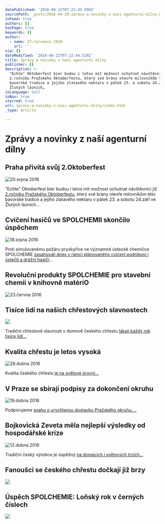```yaml
---
datePublished: '2016-08-22T07:22:45.090Z'
sourcePath: _posts/2016-04-20-zpravy-a-novinky-z-nasi-agenturni-dilny.md
inFeed: true
authors: []
hasPage: true
keywords: []
author:
  - name: 27.července 2016
    url: ''
via: {}
dateModified: '2016-08-22T07:22:44.520Z'
title: Zprávy a novinky z naší agenturní dílny
publisher: {}
description: >-
  "Echte" Oktoberfest bier budou i letos mít možnost ochutnat návštěvníci již
  2.ročníku Pražského Oktoberfestu, který své brány otevře milovníkům této
  bavorské tradice a jejího zlatavého nektaru v pátek 23. a sobotu 24.září ve
  Žlutých lázních…
inLanguage: null
inNav: true
starred: true
url: zpravy-a-novinky-z-nasi-agenturni-dilny/index.html
_type: Article

---
```

# Zprávy a novinky z naší agenturní dílny

## Praha přivítá svůj 2.Oktoberfest
![20.srpna 2016](https://the-grid-user-content.s3-us-west-2.amazonaws.com/efb08e13-fb11-49f7-8632-edc16cbb14ae.jpg)

"Echte" Oktoberfest bier budou i letos mít možnost ochutnat návštěvníci již [2.ročníku Pražského Oktoberfestu][0], který své brány otevře milovníkům této bavorské tradice a jejího zlatavého nektaru v pátek 23\. a sobotu 24.září ve Žlutých lázních...

## Cvičení hasičů ve SPOLCHEMII skončilo úspěchem
![18.srpna 2016](https://the-grid-user-content.s3-us-west-2.amazonaws.com/d9451aeb-8a05-4c09-afa3-d70892291f6b.jpg)

Proti simulovanému požáru pryskyřice ve významné ústecké chemičce SPOLCHEMIE [zasahovali dnes v rámci plánovaného cvičení podnikoví i ústečtí a drážní hasiči][1]...

## Revoluční produkty SPOLCHEMIE pro stavební chemii v knihovně matériO
![23.června 2016](https://the-grid-user-content.s3-us-west-2.amazonaws.com/e225c795-a290-4a94-ba0c-a46a98590568.jpg)

## Tisíce lidí na našich chřestových slavnostech
![](https://the-grid-user-content.s3-us-west-2.amazonaws.com/cd8cd104-546b-4c80-a772-1c8fdbe5f074.jpg)

Tradiční chřestové slavnosti v domově českého chřestu [lákají každý rok tisíce lidí...][2]

## Kvalita chřestu je letos vysoká
![26.dubna 2016](https://s3-us-west-2.amazonaws.com/the-grid-img/p/7f1e5c3091b8660bebb300420d5d2e3f8a996b0d.jpg)

Kvalita českého chřestu [je na světové úrovni...][3]

## V Praze se sbírají podpisy za dokončení okruhu
![19.dubna 2016](https://the-grid-user-content.s3-us-west-2.amazonaws.com/9018a3eb-cf6c-44ef-aa31-133632dc16ab.jpg)

Podporujeme [snahu o urychlenou dostavbu Pražského okruhu.... ][4]

## Bojkovická Zeveta měla nejlepší výsledky od hospodářské krize
![12.dubna 2016](https://the-grid-user-content.s3-us-west-2.amazonaws.com/540f53c1-38c3-4f8b-99f3-19d902895ffc.jpg)

Tradiční český výrobce je úspěšný [na domácích i světových trzích...][5]

## Fanoušci se českého chřestu dočkají již brzy
![](https://the-grid-user-content.s3-us-west-2.amazonaws.com/0776cd82-559e-48a9-adef-f2df1be71485.jpg)

## Úspěch SPOLCHEMIE: Loňský rok v černých číslech
![](https://the-grid-user-content.s3-us-west-2.amazonaws.com/030d2c6b-67e5-45f8-9fb3-5542f2fb8ff9.jpg)

[0]: http://www.ccgpr.cz/praha-privita-svuj-2oktoberfest/ "2.Pražský Oktoberfest"
[1]: http://www.ccgpr.cz/cviceni-hasicu-ve-spolchemii-skoncilo-uspechem "Podrobnosti o tom, jak hasiči hasili..."
[2]: http://www.ccgpr.cz/nas-event-oblibene-chrestove-slavnosti-jiz-tuto-sobotu/ "Dohromady již desetitisíce.."
[3]: http://www.ccgpr.cz/aktualnecz-kvalita-urody-chrestu-je-letos-vysoka-stoupa-i/ "Přečtěte si více..."
[4]: http://www.ccgpr.cz/v-praze-se-sbiraji-podpisy-za-dokonceni-okruhu/ "Svůj podpis můžete připojit i vy..."
[5]: http://www.ccgpr.cz/bojkovicka-zeveta-mela-nejlepsi-vysledky-od-hospodarske-kriz/ "Přečtete si více..."